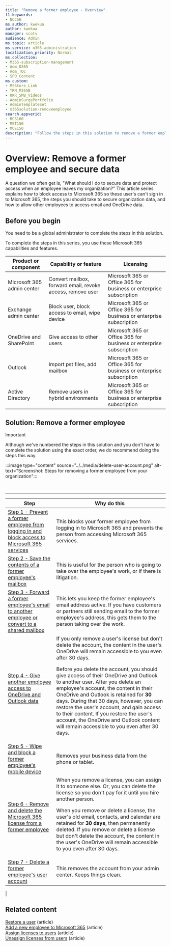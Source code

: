 ```yaml
---
title: "Remove a former employee - Overview"
f1.keywords:
- NOCSH
ms.author: kwekua
author: kwekua
manager: scotv
audience: Admin
ms.topic: article
ms.service: o365-administration
localization_priority: Normal
ms.collection: 
- M365-subscription-management
- Adm_O365
- Adm_TOC
- SPO_Content
ms.custom:
- MSStore_Link
- TRN_M365B
- OKR_SMB_Videos
- AdminSurgePortfolio
- AdminTemplateSet
- m365solution-removeemployee
search.appverid:
- BCS160
- MET150
- MOE150
description: "Follow the steps in this solution to remove a former employee from Microsoft 365 and secure your organization's data."
---
```


# Overview: Remove a former employee and secure data

A question we often get is, "What should I do to secure data and protect access when an employee leaves my organization?" This article series explains how to block access to Microsoft 365 so these user's can't sign in to Microsoft 365, the steps you should take to secure organization data, and how to allow other employees to access email and OneDrive data.

## Before you begin

You need to be a global administrator to complete the steps in this solution.

To complete the steps in this series, you use these Microsoft 365 capabilities and features.

|Product or component|Capability or feature|Licensing|
|---|---|---|
|Microsoft 365 admin center|Convert mailbox, forward email, revoke access, remove user |Microsoft 365 or Office 365 for business or enterprise subscription|
|Exchange admin center|Block user, block access to email, wipe device |Microsoft 365 or Office 365 for business or enterprise subscription|
|OneDrive and SharePoint |Give access to other users |Microsoft 365 or Office 365 for business or enterprise subscription|
|Outlook|Import pst files, add mailbox |Microsoft 365 or Office 365 for business or enterprise subscription|
|Active Directory|Remove users in hybrid environments |Microsoft 365 or Office 365 for business or enterprise subscription|

## Solution: Remove a former employee

> [!IMPORTANT]
> Although we've numbered the steps in this solution and you don't have to complete the solution using the exact order, we do recommend doing the steps this way.

:::image type="content" source="../../media/delete-user-account.png" alt-text="Screenshot: Steps for removing a former employee from your organization":::

<br>

****

|Step|Why do this|
|---|---|
|[Step 1 - Prevent a former employee from logging in and block access to Microsoft 365 services](remove-former-employee-step-1.md)|This blocks your former employee from logging in to Microsoft 365 and prevents the person from accessing Microsoft 365 services.|
|[Step 2 - Save the contents of a former employee's mailbox](remove-former-employee-step-2.md)|This is useful for the person who is going to take over the employee's work, or if there is litigation.|
|[Step 3 - Forward a former employee's email to another employee or convert to a shared mailbox](remove-former-employee-step-3.md)|This lets you keep the former employee's email address active. If you have customers or partners still sending email to the former employee's address, this gets them to the person taking over the work.|
|[Step 4 - Give another employee access to OneDrive and Outlook data](remove-former-employee-step-4.md)|If you only remove a user's license but don't delete the account, the content in the user's OneDrive will remain accessible to you even after 30 days. <p> Before you delete the account, you should give access of their OneDrive and Outlook to another user. After you delete an employee's account, the content in their OneDrive and Outlook is retained for **30** days. During that 30 days, however, you can restore the user's account, and gain access to their content. If you restore the user's account, the OneDrive and Outlook content will remain accessible to you even after 30 days.|
|[Step 5 - Wipe and block a former employee's mobile device](remove-former-employee-step-5.md)|Removes your business data from the phone or tablet.|
|[Step 6 - Remove and delete the Microsoft 365 license from a former employee](remove-former-employee-step-6.md)|When you remove a license, you can assign it to someone else. Or, you can delete the license so you don't pay for it until you hire another person. <p> When you remove or delete a license, the user's old email, contacts, and calendar are retained for **30 days**, then permanently deleted. If you remove or delete a license but don't delete the account, the content in the user's OneDrive will remain accessible to you even after 30 days.|
|[Step 7 - Delete a former employee's user account](remove-former-employee-step-7.md)|This removes the account from your admin center. Keeps things clean.|
|

## Related content

[Restore a user](restore-user.md) (article)\
[Add a new employee to Microsoft 365](add-new-employee.md) (article)\
[Assign licenses to users](../manage/assign-licenses-to-users.md) (article)\
[Unassign licenses from users](../manage/remove-licenses-from-users.md) (article)
